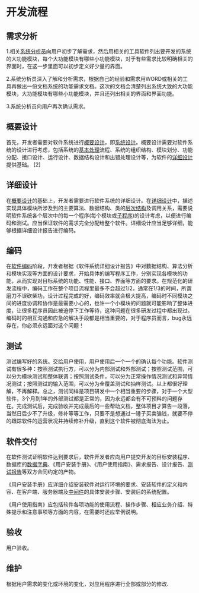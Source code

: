 # 开发流程

## 需求分析

1.相关[系统分析员](https://baike.baidu.com/item/系统分析员)向用户初步了解需求，然后用相关的工具软件列出要开发的系统的大功能模块，每个大功能模块有哪些小功能模块，对于有些需求比较明确相关的界面时，在这一步里面可以初步定义好少量的界面。

2.系统分析员深入了解和分析需求，根据自己的经验和需求用WORD或相关的工具再做出一份文档系统的功能需求文档。这次的文档会清楚列出系统大致的大功能模块，大功能模块有哪些小功能模块，并且还列出相关的界面和界面功能。

3.系统分析员向用户再次确认需求。

## 概要设计

首先，开发者需要对软件系统进行[概要设计](https://baike.baidu.com/item/概要设计)，即[系统设计](https://baike.baidu.com/item/系统设计)。概要设计需要对软件系统的设计进行考虑，包括系统的[基本处理](https://baike.baidu.com/item/基本处理)流程、系统的组织结构、模块划分、功能分配、接口设计、运行设计、数据结构设计和出错处理设计等，为软件的[详细设计](https://baike.baidu.com/item/详细设计)提供基础。 [2] 

## 详细设计

在[概要设计](https://baike.baidu.com/item/概要设计)的基础上，开发者需要进行软件系统的详细设计。在[详细设计](https://baike.baidu.com/item/详细设计)中，描述实现具体模块所涉及到的主要算法、数据结构、类的[层次结构](https://baike.baidu.com/item/层次结构)及调用关系，需要说明软件系统各个层次中的每一个程序(每个模块或[子程序](https://baike.baidu.com/item/子程序))的设计考虑，以便进行编码和测试。应当保证软件的需求完全分配给整个软件。详细设计应当足够详细，能够根据详细设计报告进行编码。

## 编码

在[软件编码](https://baike.baidu.com/item/软件编码)阶段，开发者根据《软件系统详细设计报告》中对数据结构、算法分析和模块实现等方面的设计要求，开始具体的编写程序工作，分别实现各模块的功能，从而实现对目标系统的功能、性能、接口、界面等方面的要求。在规范化的研发流程中，编码工作在整个项目流程里最多不会超过1/2，通常在1/3的时间，所谓磨刀不误砍柴功，设计过程完成的好，编码效率就会极大提高，编码时不同模块之间的进度协调和协作是最需要小心的，也许一个小模块的问题就可能影响了整体进度，让很多程序员因此被迫停下工作等待，这种问题在很多研发过程中都出现过。编码时的相互沟通和应急的解决手段都是相当重要的，对于程序员而言，bug永远存在，你必须永远面对这个问题！


## 测试

测试编写好的系统。交给用户使用，用户使用后一个一个的确认每个功能。软件测试有很多种：按照测试执行方，可以分为内部测试和外部测试；按照测试范围，可以分为模块测试和整体联调；按照测试条件，可以分为正常操作情况测试和异常情况测试；按照测试的输入范围，可以分为全覆盖测试和抽样测试。以上都很好理解，不再解释。总之，测试同样是项目研发中一个相当重要的步骤，对于一个大型软件，3个月到1年的外部测试都是正常的，因为永远都会有不可预料的问题存在。完成测试后，完成验收并完成最后的一些帮助文档，整体项目才算告一段落，当然日后少不了升级，修补等等工作，只要不是想通过一锤子买卖骗钱，就要不停的跟踪软件的运营状况并持续修补升级，直到这个软件被彻底淘汰为止。


## 软件交付

在软件测试证明软件达到要求后，软件开发者应向用户提交开发的目标安装程序、数据库的[数据字典](https://baike.baidu.com/item/数据字典)、《用户安装手册》、《用户使用指南》、需求报告、设计报告、[测试报告](https://baike.baidu.com/item/测试报告)等双方合同约定的产物。

《用户安装手册》应详细介绍安装软件对运行环境的要求、安装软件的定义和内容、在客户端、服务器端及[中间件](https://baike.baidu.com/item/中间件)的具体安装步骤、安装后的系统配置。

《用户使用指南》应包括软件各项功能的使用流程、操作步骤、相应业务介绍、特殊提示和注意事项等方面的内容，在需要时还应举例说明。


## 验收

用户验收。

## 维护

根据用户需求的变化或环境的变化，对应用程序进行全部或部分的修改.